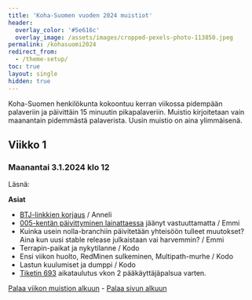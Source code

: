 ```yaml
---
title: 'Koha-Suomen vuoden 2024 muistiot'
header:
  overlay_color: '#5e616c'
  overlay_image: /assets/images/cropped-pexels-photo-113850.jpeg
permalink: /kohasuomi2024
redirect_from:
  - /theme-setup/
toc: true
layout: single
hidden: true
---
```


Koha-Suomen henkilökunta kokoontuu kerran viikossa pidempään palaveriin ja päivittäin 15 minuutin pikapalaveriin. Muistio kirjoitetaan vain maanantain pidemmästä palaverista. Uusin muistio on aina ylimmäisenä.

## Viikko 1

### Maanantai 3.1.2024 klo 12

Läsnä:

**Asiat**
* [BTJ-linkkien korjaus](https://github.com/KohaSuomi/Koha/issues/982) / Anneli
* [005-kentän päivittyminen lainattaessa](https://github.com/KohaSuomi/Koha/issues/924) jäänyt vastuuttamatta / Emmi
* Kuinka usein nolla-branchiin päivitetään yhteisöön tulleet muutokset? Aina kun uusi stable release julkaistaan vai harvemmin? / Emmi
* Terrapin-paikat ja nykytilanne / Kodo
* Ensi viikon huolto, RedMinen sulkeminen, Multipath-murhe / Kodo
* Lastun kuulumiset ja dumppi / Kodo
* [Tiketin 693](https://github.com/KohaSuomi/Koha/issues/693) aikataulutus vkon 2 pääkäyttäjäpalsua varten.

[Palaa viikon muistion alkuun](https://koha-suomi.fi/kohasuomi2023#viikko-1) - [Palaa sivun alkuun](/kohasuomi2024)
